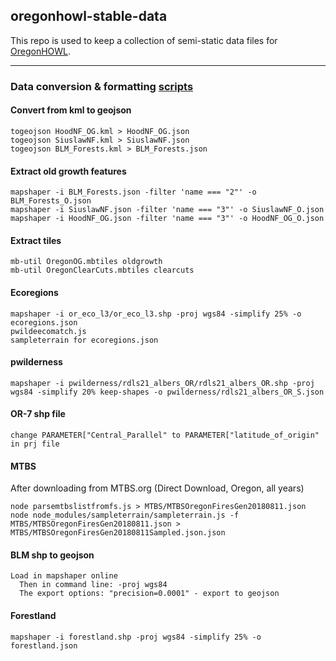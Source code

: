 ## oregonhowl-stable-data

This repo is used to keep a collection of semi-static data files for [OregonHOWL](https://oregonhowl.org/).

---

### Data conversion & formatting [scripts](https://github.com/jimmyangel/howl-data)

#### Convert from kml to geojson
```
togeojson HoodNF_OG.kml > HoodNF_OG.json
togeojson SiuslawNF.kml > SiuslawNF.json
togeojson BLM_Forests.kml > BLM_Forests.json
```

#### Extract old growth features
```
mapshaper -i BLM_Forests.json -filter 'name === "2"' -o BLM_Forests_O.json
mapshaper -i SiuslawNF.json -filter 'name === "3"' -o SiuslawNF_O.json
mapshaper -i HoodNF_OG.json -filter 'name === "3"' -o HoodNF_OG_O.json
```

#### Extract tiles
```
mb-util OregonOG.mbtiles oldgrowth
mb-util OregonClearCuts.mbtiles clearcuts
```

#### Ecoregions
```
mapshaper -i or_eco_l3/or_eco_l3.shp -proj wgs84 -simplify 25% -o ecoregions.json
pwildeecomatch.js
sampleterrain for ecoregions.json
```

#### pwilderness
```
mapshaper -i pwilderness/rdls21_albers_OR/rdls21_albers_OR.shp -proj wgs84 -simplify 20% keep-shapes -o pwilderness/rdls21_albers_OR_S.json
```

#### OR-7 shp file
```
change PARAMETER["Central_Parallel" to PARAMETER["latitude_of_origin" in prj file
```

#### MTBS
After downloading from MTBS.org (Direct Download, Oregon, all years)
```
node parsemtbslistfromfs.js > MTBS/MTBSOregonFiresGen20180811.json
node node_modules/sampleterrain/sampleterrain.js -f MTBS/MTBSOregonFiresGen20180811.json > MTBS/MTBSOregonFiresGen20180811Sampled.json.json
```

#### BLM shp to geojson
```
Load in mapshaper online
  Then in command line: -proj wgs84
  The export options: "precision=0.0001" - export to geojson
```

#### Forestland
```
mapshaper -i forestland.shp -proj wgs84 -simplify 25% -o forestland.json
```
